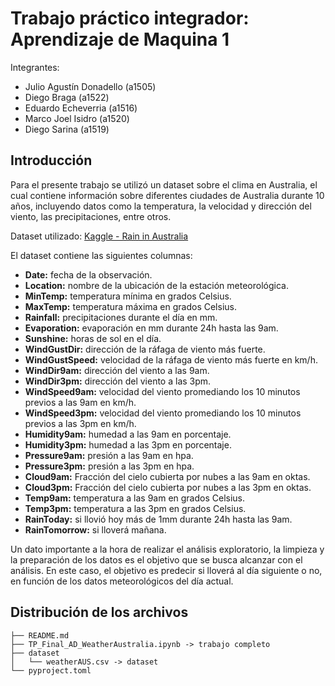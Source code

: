 # Trabajo práctico integrador: Aprendizaje de Maquina 1
Integrantes:
- Julio Agustín Donadello (a1505)
- Diego Braga (a1522)
- Eduardo Echeverria (a1516)
- Marco Joel Isidro (a1520)
- Diego Sarina (a1519)

## Introducción

Para el presente trabajo se utilizó un dataset sobre el clima en Australia, el cual contiene información sobre diferentes ciudades de Australia durante 10 años, incluyendo datos como la temperatura, la velocidad y dirección del viento, las precipitaciones, entre otros.

Dataset utilizado: [Kaggle - Rain in Australia](https://www.kaggle.com/datasets/jsphyg/weather-dataset-rattle-package/data)

El dataset contiene las siguientes columnas:
* **Date:** fecha de la observación.
* **Location:** nombre de la ubicación de la estación meteorológica.
* **MinTemp:** temperatura mínima en grados Celsius.
* **MaxTemp:** temperatura máxima en grados Celsius.
* **Rainfall:** precipitaciones durante el día en mm.
* **Evaporation:** evaporación en mm durante 24h hasta las 9am.
* **Sunshine:** horas de sol en el día.
* **WindGustDir:** dirección de la ráfaga de viento más fuerte.
* **WindGustSpeed:** velocidad de la ráfaga de viento más fuerte en km/h.
* **WindDir9am:** dirección del viento a las 9am.
* **WindDir3pm:** dirección del viento a las 3pm.
* **WindSpeed9am:** velocidad del viento promediando los 10 minutos previos a las 9am en km/h.
* **WindSpeed3pm:** velocidad del viento promediando los 10 minutos previos a las 3pm en km/h.
* **Humidity9am:** humedad a las 9am en porcentaje.
* **Humidity3pm:** humedad a las 3pm en porcentaje.
* **Pressure9am:** presión a las 9am en hpa.
* **Pressure3pm:** presión a las 3pm en hpa.
* **Cloud9am:** Fracción del cielo cubierta por nubes a las 9am en oktas.
* **Cloud3pm:** Fracción del cielo cubierta por nubes a las 3pm en oktas.
* **Temp9am:** temperatura a las 9am en grados Celsius.
* **Temp3pm:** temperatura a las 3pm en grados Celsius.
* **RainToday:** si llovió hoy más de 1mm durante 24h hasta las 9am.
* **RainTomorrow:** si lloverá mañana.

Un dato importante a la hora de realizar el análisis exploratorio, la limpieza y la preparación de los datos es el objetivo que se busca alcanzar con el análisis. En este caso, el objetivo es predecir si lloverá al día siguiente o no, en función de los datos meteorológicos del día actual.

## Distribución de los archivos
```
├── README.md
├── TP_Final_AD_WeatherAustralia.ipynb -> trabajo completo
├── dataset
│   └── weatherAUS.csv -> dataset
└── pyproject.toml
```
